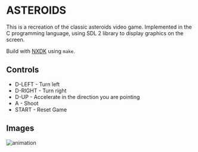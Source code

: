# ASTEROIDS

This is a recreation of the classic asteroids video game. Implemented in the C
programming language, using SDL 2 library to display graphics on the screen.

Build with [NXDK](https://github.com/XboxDev/nxdk) using `make`.

## Controls

 - D-LEFT - Turn left
 - D-RIGHT - Turn right
 - D-UP - Accelerate in the direction you are pointing
 - A - Shoot
 - START - Reset Game

## Images
![animation](https://i.imgur.com/sV164D6.gif)




